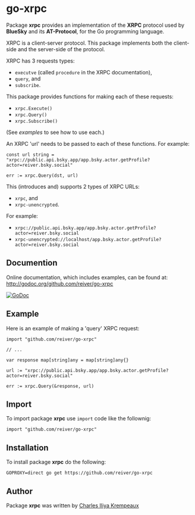 # go-xrpc

Package **xrpc** provides an implementation of the **XRPC** protocol used by **BlueSky** and its **AT-Protocol**, for the Go programming language.

XRPC is a client-server protocol.
This package implements both the client-side and the server-side of the protocol.

XRPC has 3 requests types:

* `executve` (called `procedure` in the XRPC documentation),
* `query`, and
* `subscribe`.

This package provides functions for making each of these requests:

* `xrpc.Execute()`
* `xrpc.Query()`
* `xrpc.Subscribe()`

(See _examples_ to see how to use each.)

An XRPC 'url' needs to be passed to each of these functions.
For example:

```golang
const url string = "xrpc://public.api.bsky.app/app.bsky.actor.getProfile?actor=reiver.bsky.social"

err := xrpc.Query(dst, url)
```

This (introduces and) supports 2 types of XRPC URLs:

* `xrpc`, and
* `xrpc-unencrypted`.

For example:

* `xrpc://public.api.bsky.app/app.bsky.actor.getProfile?actor=reiver.bsky.social`
* `xrpc-unencrypted://localhost/app.bsky.actor.getProfile?actor=reiver.bsky.social`

## Documention

Online documentation, which includes examples, can be found at: http://godoc.org/github.com/reiver/go-xrpc

[![GoDoc](https://godoc.org/github.com/reiver/go-xrpc?status.svg)](https://godoc.org/github.com/reiver/go-xrpc)

## Example

Here is an example of making a 'query' XRPC request:

```golang
import "github.com/reiver/go-xrpc"

// ...

var response map[string]any = map[string]any{}

url := "xrpc://public.api.bsky.app/app.bsky.actor.getProfile?actor=reiver.bsky.social"

err := xrpc.Query(&response, url)
```

## Import

To import package **xrpc** use `import` code like the follownig:
```
import "github.com/reiver/go-xrpc"
```

## Installation

To install package **xrpc** do the following:
```
GOPROXY=direct go get https://github.com/reiver/go-xrpc
```

## Author

Package **xrpc** was written by [Charles Iliya Krempeaux](http://reiver.link)

